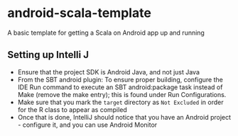 # android-scala-template
A basic template for getting a Scala on Android app up and running

## Setting up Intelli J
* Ensure that the project SDK is Android Java, and not just Java
* From the SBT android plugin: To ensure proper building, configure the IDE Run command to execute an SBT android:package task instead of Make (remove the make entry); this is found under Run Configurations.
* Make sure that you mark the `target` directory as `Not Excluded` in order for the R class to appear as compiled
* Once that is done, IntelliJ should notice that you have an Android project - configure it, and you can use Android Monitor
